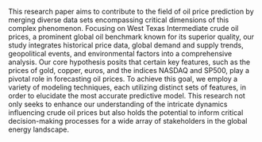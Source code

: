This research paper aims to contribute to the field of oil price prediction by merging
diverse data sets encompassing critical dimensions of this complex phenomenon.
Focusing on West Texas Intermediate crude oil prices, a prominent global oil
benchmark known for its superior quality, our study integrates historical price data,
global demand and supply trends, geopolitical events, and environmental factors
into a comprehensive analysis. Our core hypothesis posits that certain key features,
such as the prices of gold, copper, euros, and the indices NASDAQ and SP500,
play a pivotal role in forecasting oil prices. To achieve this goal, we employ a
variety of modeling techniques, each utilizing distinct sets of features, in order
to elucidate the most accurate predictive model. This research not only seeks to
enhance our understanding of the intricate dynamics influencing crude oil prices
but also holds the potential to inform critical decision-making processes for a wide
array of stakeholders in the global energy landscape.
